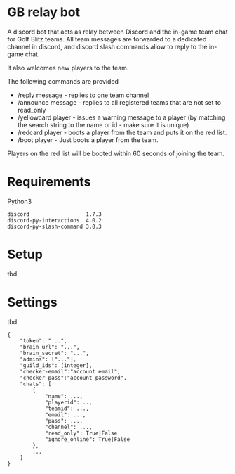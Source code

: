 # GB relay bot

A discord bot that acts as relay between Discord and the in-game team chat for 
Golf Blitz teams. All team messages are forwarded to a dedicated channel in
discord, and discord slash commands allow to reply to the in-game chat. 

It also welcomes new players to the team.

The following commands are provided
* /reply message - replies to one team channel
* /announce message - replies to all registered teams that are not set to 
  read_only
* /yellowcard player - issues a warning message to a player (by matching the 
  search string to the name or id - make sure it is unique)
* /redcard player - boots a player from the team and puts it on the red list.
* /boot player - Just boots a player from the team. 

Players on the red list will be booted within 60 seconds of joining the team.

# Requirements

Python3
```
discord                  1.7.3               
discord-py-interactions  4.0.2               
discord-py-slash-command 3.0.3               
```

# Setup 

tbd.

# Settings

tbd.
```
{
    "token": "...",
    "brain_url": "...",
    "brain_secret": "...",
    "admins": ["..."],
    "guild_ids": [integer],
    "checker-email":"account email",
    "checker-pass":"account password",
    "chats": [
        {
            "name": ...,
            "playerid": ..,
            "teamid": ...,
            "email": ...,
            "pass": ...,
            "channel": ...,
            "read_only": True|False
            "ignore_online": True|False
        },
        ...
    ]
}
```
